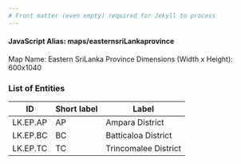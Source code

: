 ```yaml
---
# Front matter (even empty) required for Jekyll to process
---
```


#### JavaScript Alias: maps/easternsriLankaprovince

Map Name: Eastern SriLanka Province
Dimensions (Width x Height): 600x1040

### List of Entities

| ID       | Short label | Label                |
| -------- | ----------- | -------------------- |
| LK.EP.AP | AP          | Ampara District      |
| LK.EP.BC | BC          | Batticaloa District  |
| LK.EP.TC | TC          | Trincomalee District |
